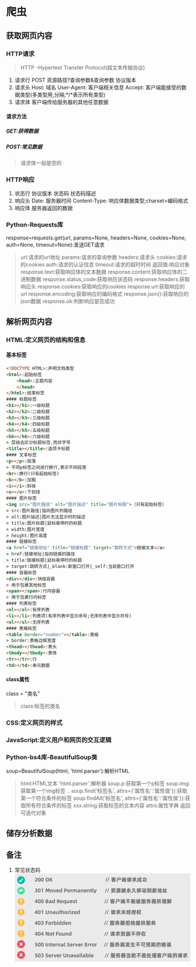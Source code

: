 # 爬虫
## 获取网页内容
### HTTP请求
> HTTP -Hypertext Transfer Protocol(超文本传输协议)
1. 请求行
POST 资源路径?查询参数&查询参数 协议版本  
2. 请求头
Host: 域名
User-Agent: 客户端相关信息
Accept: 客户端能接受的数据类型(多类型用,分隔;*/*表示所有类型)
3. 请求体
客户端传给服务器的其他任意数据
#### 请求方法
##### GET:获得数据
##### POST:常见数据
> 请求体一般是空的
### HTTP响应
1. 状态行
协议版本 状态码 状态码描述
2. 响应头
Date: 服务器时间
Content-Type: 响应体数据类型;charset=编码格式
3. 响应体
服务器返回的数据
### Python-Requests库
response=requests.get(url, params=None, headers=None, cookies=None, auth=None, timeout=None):发送GET请求
> url:请求的url地址
> params:请求的查询参数
> headers:请求头
> cookies:请求的cookies
> auth:请求的认证信息
> timeout:请求的超时时间
> 返回值:响应对象
response.text:获取响应体的文本数据
response.content:获取响应体的二进制数据
response.status_code:获取响应状态码
response.headers:获取响应头 
response.cookies:获取响应的cookies
response.url:获取响应的url
response.encoding:获取响应的编码格式
response.json():获取响应的json数据
response.ok:判断响应是否成功

## 解析网页内容
### HTML:定义网页的结构和信息
#### 基本标签
```html
<!DOCTYPE HTML>:声明文档类型
<html>:起始标签
    <head>:主题内容
    </head>
</html>:结束标签
#### 标题标签
<h1></h1>:一级标题
<h2></h2>:二级标题
<h3></h3>:三级标题
<h4></h4>:四级标题
<h5></h5>:五级标题
<h6></h6>:六级标题
> 层级去区分标题标签,而非字号
<title></title>:选项卡标题
#### 文本标签
<p></p>:段落
> 不同p标签之间进行换行,表示不同段落
<br>:换行(只有起始标签)
<b></b>:加粗
<i></i>:斜体
<u></u>:下划线
#### 图片标签
<img src="图片路径" alt="图片描述" title="图片标题">（只有起始标签）
> src:图片路径|指向图片的路径
> alt:图片描述|图片无法显示时的描述
> title:图片标题|鼠标悬停时的标题
> width:图片宽度
> height:图片高度
#### 链接标签
<a href="链接地址" title="链接标题" target="跳转方式">链接文本</a>
> href:链接地址|指向链接的路径
> title:链接标题|鼠标悬停时的标题
> target:跳转方式|_blank:新窗口打开|_self:当前窗口打开
#### 容器标签
<div></div>:块级容器
> 用于包裹其他标签
<span></span>:行内容器
> 用于包裹行内标签
#### 列表标签
<ol></ol>:有序列表
<li></li>:列表项(有序列表中显示序号;无序列表中显示符号)
<ul></ul>:无序列表
#### 表格标签
<table border="number"></table>:表格
> border:表格边框宽度
<thead></thead>:表头
<tbody></tbody>:表体
<tr></tr>:行
<td></td>:单元数据
```
#### class属性
class = "类名"
> class:标签的类名
### CSS:定义网页的样式
### JavaScript:定义用户和网页的交互逻辑
### Python-bs4库-BeautifulSoup类
soup=BeautifulSoup(html, 'html.parser'):解析HTML
> html:HTML文本
> 'html.parser':解析器
soup.p:获取第一个p标签
soup.img:获取第一个img标签
..
soup.find('标签名', attrs={'属性名':'属性值'}):获取第一个符合条件的标签
soup.findAll('标签名', attrs={'属性名':'属性值'}):获取所有符合条件的标签
xxx.string:获取标签的文本内容
> attrs:属性字典
> 返回可迭代对象
## 储存分析数据

## 备注
1. 常见状态码
![alt text](image.png)